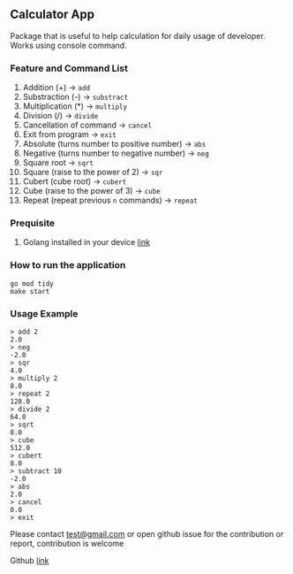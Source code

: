 ## Calculator App

Package that is useful to help calculation for daily usage of developer. Works using console command.

### Feature and Command List
1. Addition (+) -> `add`
2. Substraction (-) -> `substract`
3. Multiplication (*) -> `multiply`
4. Division (/) -> `divide`
5. Cancellation of command -> `cancel`
6. Exit from program -> `exit` 
7. Absolute (turns number to positive number) -> `abs`
8. Negative (turns number to negative number) -> `neg`
9. Square root -> `sqrt`
10. Square (raise to the power of 2) -> `sqr`
11. Cubert (cube root) -> `cubert`
12. Cube (raise to the power of 3) -> `cube`
13. Repeat (repeat previous `n` commands) -> `repeat`

### Prequisite
1. Golang installed in your device [link](https://go.dev/doc/install)

### How to run the application
```
go mod tidy
make start
```

### Usage Example
```
> add 2
2.0
> neg
-2.0
> sqr
4.0
> multiply 2
8.0
> repeat 2
128.0
> divide 2
64.0
> sqrt
8.0
> cube
512.0
> cubert
8.0
> subtract 10
-2.0
> abs
2.0
> cancel
0.0
> exit
```

Please contact test@gmail.com or open github issue for the contribution or report, contribution is welcome

Github [link](https://github.com/HalationXIV/calculator) 